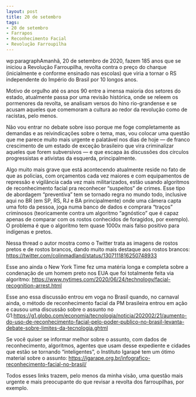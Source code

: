 ```yaml
---
layout: post
title: 20 de setembro
tags:
- 20 de setembro
- Farrapos
- Reconhecimento Facial
- Revolução Farroupilha
---
```


wp:paragraphAmanhã, 20 de setembro de 2020, fazem 185 anos que se iniciou a Revolução Farroupilha, revolta contra o preço do charque (inicialmente e conforme ensinado nas escolas) que viria a tornar o RS independente do Império do Brasil por 10 longos anos.

Motivo de orgulho até os anos 90 entre a imensa maioria dos setores do estado, atualmente passa por uma revisão histórica, onde se releem os pormenores da revolta, se analisam versos do hino rio-grandense e se acusam aqueles que comemoram a cultura ao redor da revolução como de racistas, pelo menos.

Não vou entrar no debate sobre isso porque me foge completamente as demandas e as reivindicações sobre o tema, mas, vou colocar uma questão que me parece muito mais urgente e palatável nos dias de hoje — de franco crescimento de um estado de exceção brasileiro que vira criminalizar aqueles que forem subversivos — e que escapa às discussões dos círculos progressistas e ativistas da esquerda, principalmente.

Algo muito mais grave que está acontecendo atualmente reside no fato de que as policias, com orçamentos cada vez maiores e com equipamentos de repressão e vigilância cada vez mais militarizados, estão usando algoritmos de reconhecimento facial pra reconhecer “suspeitos” de crimes. Esse tipo de abordagem “preventiva” tem se tornado regra no mundo todo, inclusive aqui no BR (em SP, RS, RJ e BA principalmente) onde uma câmera capta uma foto da pessoa, joga numa banco de dados e comprara “traços” criminosos (teoricamente contra um algoritmo “agnóstico” que é capaz apenas de comparar com os rostos conhecidos de foragidos, por exemplo). O problema é que o algoritmo tem quase 1000x mais falso positivo para indígenas e pretos.

Nessa thread o autor mostra como o Twitter trata as imagens de rostos pretos e de rostos brancos, dando muito mais destaque aos rostos brancos: https://twitter.com/colinmadland/status/1307111816250748933

Esse ano ainda o New York Time fez uma matéria longa e completa sobre a condenação de um homem preto nos EUA que foi totalmente feita via algoritmo: https://www.nytimes.com/2020/06/24/technology/facial-recognition-arrest.html

Esse ano essa discussão entrou em voga no Brasil quando, no carnaval ainda, o método de reconhecimento facial da PM brasileira entrou em ação e causou uma discussão sobre o assunto no G1:https://g1.globo.com/economia/tecnologia/noticia/202002/21/aumento-do-uso-de-reconhecimento-facial-pelo-poder-publico-no-brasil-levanta-debate-sobre-limites-da-tecnologia.ghtml

Se você quiser se informar melhor sobre o assunto, com dados de reconhecimento, algoritmos, agentes que usam desse expediente e cidades que estão se tornando “inteligentes”, o Instituto Igarapé tem um ótimo material sobre o assunto: https://igarape.org.br/infografico-reconhecimento-facial-no-brasil/

Todos esses links trazem, pelo menos da minha visão, uma questão mais urgente e mais preocupante do que revisar a revolta dos farroupilhas, por exemplo.